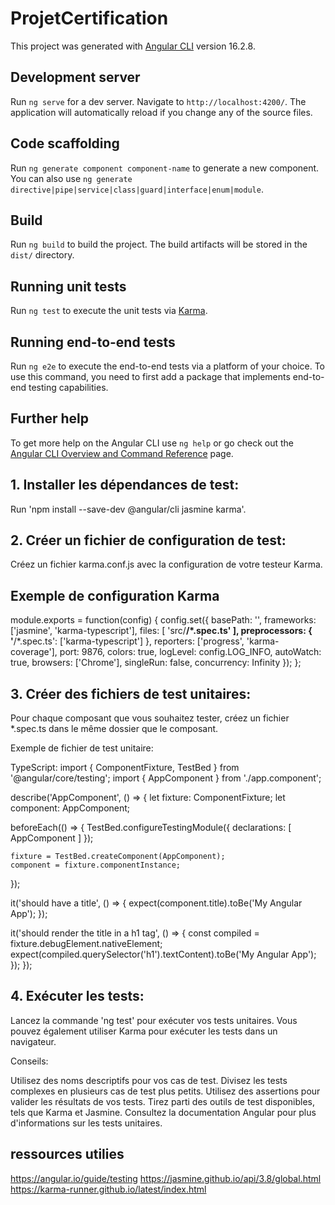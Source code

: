 # ProjetCertification

This project was generated with [Angular CLI](https://github.com/angular/angular-cli) version 16.2.8.

## Development server

Run `ng serve` for a dev server. Navigate to `http://localhost:4200/`. The application will automatically reload if you change any of the source files.

## Code scaffolding

Run `ng generate component component-name` to generate a new component. You can also use `ng generate directive|pipe|service|class|guard|interface|enum|module`.

## Build

Run `ng build` to build the project. The build artifacts will be stored in the `dist/` directory.

## Running unit tests

Run `ng test` to execute the unit tests via [Karma](https://karma-runner.github.io).

## Running end-to-end tests

Run `ng e2e` to execute the end-to-end tests via a platform of your choice. To use this command, you need to first add a package that implements end-to-end testing capabilities.

## Further help

To get more help on the Angular CLI use `ng help` or go check out the [Angular CLI Overview and Command Reference](https://angular.io/cli) page.

<!-- pour faire les test unitaires -->
## 1. Installer les dépendances de test:

Run 'npm install --save-dev @angular/cli jasmine karma'.

## 2. Créer un fichier de configuration de test:

Créez un fichier karma.conf.js avec la configuration de votre testeur Karma.

## Exemple de configuration Karma
module.exports = function(config) {
  config.set({
    basePath: '',
    frameworks: ['jasmine', 'karma-typescript'],
    files: [
      'src/**/*.spec.ts'
    ],
    preprocessors: {
      '**/*.spec.ts': ['karma-typescript']
    },
    reporters: ['progress', 'karma-coverage'],
    port: 9876,
    colors: true,
    logLevel: config.LOG_INFO,
    autoWatch: true,
    browsers: ['Chrome'],
    singleRun: false,
    concurrency: Infinity
  });
};

## 3. Créer des fichiers de test unitaires:

Pour chaque composant que vous souhaitez tester, créez un fichier *.spec.ts dans le même dossier que le composant.

Exemple de fichier de test unitaire:

TypeScript:
import { ComponentFixture, TestBed } from '@angular/core/testing';
import { AppComponent } from './app.component';

describe('AppComponent', () => {
  let fixture: ComponentFixture<AppComponent>;
  let component: AppComponent;

  beforeEach(() => {
    TestBed.configureTestingModule({
      declarations: [ AppComponent ]
    });

    fixture = TestBed.createComponent(AppComponent);
    component = fixture.componentInstance;
  });

  it('should have a title', () => {
    expect(component.title).toBe('My Angular App');
  });

  it('should render the title in a h1 tag', () => {
    const compiled = fixture.debugElement.nativeElement;
    expect(compiled.querySelector('h1').textContent).toBe('My Angular App');
  });
});

## 4. Exécuter les tests:

Lancez la commande 'ng test' pour exécuter vos tests unitaires. Vous pouvez également utiliser Karma pour exécuter les tests dans un navigateur.

Conseils:

Utilisez des noms descriptifs pour vos cas de test.
Divisez les tests complexes en plusieurs cas de test plus petits.
Utilisez des assertions pour valider les résultats de vos tests.
Tirez parti des outils de test disponibles, tels que Karma et Jasmine.
Consultez la documentation Angular pour plus d'informations sur les tests unitaires.

## ressources utilies

https://angular.io/guide/testing
https://jasmine.github.io/api/3.8/global.html
https://karma-runner.github.io/latest/index.html